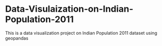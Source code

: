 # Data-Visulaization-on-Indian-Population-2011
This is a data visualization project on Indian Population 2011 dataset using geopandas
